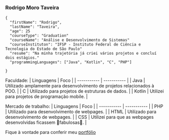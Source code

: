 ### Rodrigo Moro Taveira

```
{
  "firstName": "Rodrigo",
  "lastName": "Taveira",
  "age": 25
  "courseType": "Graduation"
  "courseName": "Análise e Desenvolvimento de Sistemas"
  "courseInstituton": "IFSP - Instituto Federal de Ciência e Tecnologia do Estado de São Paulo"
  "resume": "Na minha trajetória já criei vários projetos e concluí dois estágios."
  "programmingLanguages": ["Java", "Kotlin", "C", "PHP"]
  
}
```
Faculdade:
| Linguagens | Foco |
| ----------- | ----------- |
| Java | Utilizado amplamente para desenvolvimento de projetos relacionados à POO. |
| C | Utilizado para projetos de estruturas de dados.   |
| Kotlin | Utilizei para projetos de programação mobile.   |

Mercado de trabalho:
| Linguagens | Foco |
| ----------- | ----------- |
| PHP | Utilizado para desenvolvimento de webpages. |
| HTML | Utilizado para desenvolvimento de webpages.   |
| CSS | Utilizei para que as webpages desenvolvidas ficassem 🌟fabulosas🌟.   |

Fique à vontade para conferir meu [portfólio](https://docs.google.com/document/d/1fD_zGzjYk2dlyOSFV0T1Z1zJ_eREOur8GXJVN8YMfMA/edit)
